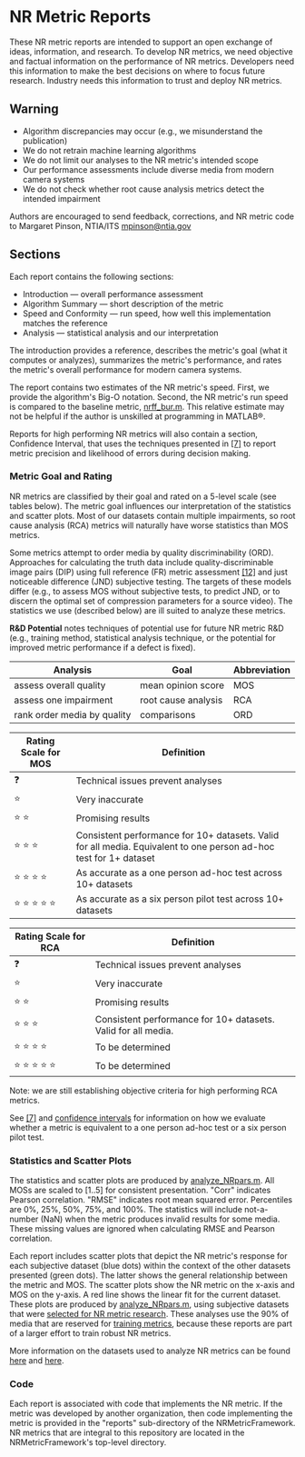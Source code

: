 # NR Metric Reports

These NR metric reports are intended to support an open exchange of ideas, information, and research. To develop NR metrics, we need objective and factual information on the performance of NR metrics. Developers need this information to make the best decisions on where to focus future research. Industry needs this information to trust and deploy NR metrics.

## Warning
 
* Algorithm discrepancies may occur (e.g., we misunderstand the publication) 
* We do not retrain machine learning algorithms 
* We do not limit our analyses to the NR metric's intended scope
* Our performance assessments include diverse media from modern camera systems
* We do not check whether root cause analysis metrics detect the intended impairment

Authors are encouraged to send feedback, corrections, and NR metric code to Margaret Pinson, NTIA/ITS <mpinson@ntia.gov>

## Sections

Each report contains the following sections:

* Introduction — overall performance assessment  
* Algorithm Summary — short description of the metric
* Speed and Conformity — run speed, how well this implementation matches the reference
* Analysis — statistical analysis and our interpretation

The introduction provides a reference, describes the metric's goal (what it computes or analyzes), summarizes the metric's performance, and rates the metric's overall performance for modern camera systems. 

The report contains two estimates of the NR metric's speed. First, we provide the algorithm's Big-O notation. Second, the NR metric's run speed is compared to the baseline metric, [nrff_bur.m](ReportBlur.md). This relative estimate may not be helpful if the author is unskilled at programming in MATLAB®.  

Reports for high performing NR metrics will also contain a section, Confidence Interval, that uses the techniques presented in [[7]](Publications.md) to report metric precision and likelihood of errors during decision making. 


### Metric Goal and Rating
NR metrics are classified by their goal and rated on a 5-level scale (see tables below). The metric goal influences our interpretation of the statistics and scatter plots. Most of our datasets contain multiple impairments, so root cause analysis (RCA) metrics will naturally have worse statistics than MOS metrics. 

Some metrics attempt to order media by quality discriminability (ORD). Approaches for calculating the truth data include quality-discriminable image pairs (DIP) using full reference (FR) metric assessment [[12]](Publications.md) and just noticeable difference (JND) subjective testing. The targets of these models differ (e.g., to assess MOS without subjective tests, to predict JND, or to discern the optimal set of compression parameters for a source video). The statistics we use (described below) are ill suited to analyze these metrics.

__R&D Potential__ notes techniques of potential use for future NR metric R&D (e.g., training method, statistical analysis technique, or the potential for improved metric performance if a defect is fixed). 

Analysis|Goal|Abbreviation
--------|----|------------
assess overall quality|mean opinion score|MOS
assess one impairment|root cause analysis|RCA 
rank order media by quality|comparisons|ORD


Rating Scale for MOS|Definition
------------|----------
:question:|Technical issues prevent analyses
:star:|Very inaccurate 
:star: :star:|Promising results 
:star: :star: :star:|Consistent performance for 10+ datasets. Valid for all media. Equivalent to one person ad-hoc test for 1+ dataset
:star: :star: :star: :star:|As accurate as a one person ad-hoc test across 10+ datasets 
:star: :star: :star: :star: :star:|As accurate as a six person pilot test across 10+ datasets 

Rating Scale for RCA|Definition
------------|----------
:question:|Technical issues prevent analyses
:star:|Very inaccurate 
:star: :star:|Promising results 
:star: :star: :star:|Consistent performance for 10+ datasets. Valid for all media. 
:star: :star: :star: :star:|To be determined 
:star: :star: :star: :star: :star:|To be determined 

Note: we are still establishing objective criteria for high performing RCA metrics. 

See [[7]](Publications.md) and [confidence intervals](ConfidenceIntervals.md) for information on how we evaluate whether a metric is equivalent to a one person ad-hoc test or a six person pilot test. 

### Statistics and Scatter Plots

The statistics and scatter plots are produced by [analyze_NRpars.m](AnalyzeNRpars.md). All MOSs are scaled to [1..5] for consistent presentation. "Corr" indicates Pearson correlation. "RMSE" indicates root mean squared error. Percentiles are 0%, 25%, 50%, 75%, and 100%. The statistics will include not-a-number (NaN) when the metric produces invalid results for some media. These missing values are ignored when calculating RMSE and Pearson correlation. 

Each report includes scatter plots that depict the NR metric's response for each subjective dataset (blue dots) within the context of the other datasets presented (green dots). The latter shows the general relationship between the metric and MOS. The scatter plots show the NR metric on the x-axis and MOS on the y-axis. A red line shows the linear fit for the current dataset. These plots are produced by [analyze_NRpars.m](AnalyzeNRpars.md), using subjective datasets that were [selected for NR metric research](SubjectiveDatasets.md). These analyses use the 90% of media that are reserved for [training metrics](DatasetStructure.md), because these reports are part of a larger effort to train robust NR metrics. 

More information on the datasets used to analyze NR metrics can be found [here](DatasetStructure.md) and [here](SubjectiveDatasets.md).

### Code
Each report is associated with code that implements the NR metric. If the metric was developed by another organization, then code implementing the metric is provided in the "reports" sub-directory of the NRMetricFramework. NR metrics that are integral to this repository are located in the NRMetricFramework's top-level directory. 


